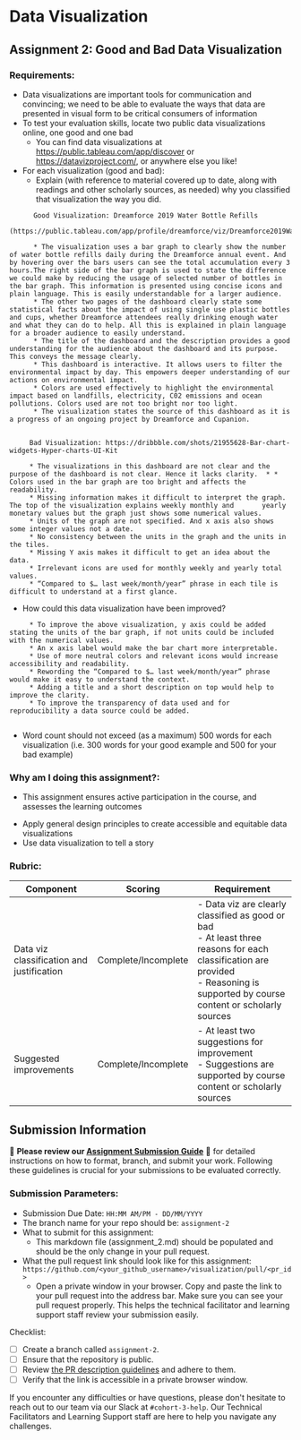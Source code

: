 # Data Visualization

## Assignment 2: Good and Bad Data Visualization

### Requirements:

- Data visualizations are important tools for communication and convincing; we need to be able to evaluate the ways that data are presented in visual form to be critical consumers of information 
- To test your evaluation skills, locate two public data visualizations online, one good and one bad  
    - You can find data visualizations at https://public.tableau.com/app/discover or https://datavizproject.com/, or anywhere else you like! 
- For each visualization (good and bad):  
    - Explain (with reference to material covered up to date, along with readings and other scholarly sources, as needed) why you classified that visualization the way you did.
```
      Good Visualization: Dreamforce 2019 Water Bottle Refills
      (https://public.tableau.com/app/profile/dreamforce/viz/Dreamforce2019WaterBottleRefills/EnvironmentalImpact)
      
      * The visualization uses a bar graph to clearly show the number of water bottle refills daily during the Dreamforce annual event. And by hovering over the bars users can see the total accumulation every 3 hours.The right side of the bar graph is used to state the difference we could make by reducing the usage of selected number of bottles in the bar graph. This information is presented using concise icons and plain language. This is easily understandable for a larger audience.
      * The other two pages of the dashboard clearly state some statistical facts about the impact of using single use plastic bottles and cups, whether Dreamforce attendees really drinking enough water and what they can do to help. All this is explained in plain language for a broader audience to easily understand.
      * The title of the dashboard and the description provides a good understanding for the audience about the dashboard and its purpose. This conveys the message clearly.
      * This dashboard is interactive. It allows users to filter the environmental impact by day. This empowers deeper understanding of our actions on environmental impact.
      * Colors are used effectively to highlight the environmental impact based on landfills, electricity, C02 emissions and ocean pollutions. Colors used are not too bright nor too light.
      * The visualization states the source of this dashboard as it is a progress of an ongoing project by Dreamforce and Cupanion.


     Bad Visualization: https://dribbble.com/shots/21955628-Bar-chart-widgets-Hyper-charts-UI-Kit
     
     * The visualizations in this dashboard are not clear and the purpose of the dashboard is not clear. Hence it lacks clarity.  * * Colors used in the bar graph are too bright and affects the readability.
     * Missing information makes it difficult to interpret the graph. The top of the visualization explains weekly monthly and       yearly monetary values but the graph just shows some numerical values.
     * Units of the graph are not specified. And x axis also shows some integer values not a date. 
     * No consistency between the units in the graph and the units in the tiles. 
     * Missing Y axis makes it difficult to get an idea about the data.
     * Irrelevant icons are used for monthly weekly and yearly total values.
     * “Compared to $… last week/month/year” phrase in each tile is difficult to understand at a first glance.

```
- How could this data visualization have been improved?  
```
     * To improve the above visualization, y axis could be added stating the units of the bar graph, if not units could be included with the numerical values. 
     * An x axis label would make the bar chart more interpretable.
     * Use of more neutral colors and relevant icons would increase accessibility and readability.
     * Rewording the “Compared to $… last week/month/year” phrase would make it easy to understand the context.
     * Adding a title and a short description on top would help to improve the clarity.
     * To improve the transparency of data used and for reproducibility a data source could be added.
      
```
- Word count should not exceed (as a maximum) 500 words for each visualization (i.e. 
300 words for your good example and 500 for your bad example)

### Why am I doing this assignment?:

- This assignment ensures active participation in the course, and assesses the learning outcomes
* Apply general design principles to create accessible and equitable data visualizations
* Use data visualization to tell a story

### Rubric:

| Component               | Scoring   | Requirement                                                 |
|-------------------------|-----------|-------------------------------------------------------------|
| Data viz classification and justification | Complete/Incomplete | - Data viz are clearly classified as good or bad<br />- At least three reasons for each classification are provided<br />- Reasoning is supported by course content or scholarly sources |
| Suggested improvements  | Complete/Incomplete | - At least two suggestions for improvement<br />- Suggestions are supported by course content or scholarly sources |

## Submission Information

🚨 **Please review our [Assignment Submission Guide](https://github.com/UofT-DSI/onboarding/blob/main/onboarding_documents/submissions.md)** 🚨 for detailed instructions on how to format, branch, and submit your work. Following these guidelines is crucial for your submissions to be evaluated correctly.

### Submission Parameters:
* Submission Due Date: `HH:MM AM/PM - DD/MM/YYYY`
* The branch name for your repo should be: `assignment-2`
* What to submit for this assignment:
    * This markdown file (assignment_2.md) should be populated and should be the only change in your pull request.
* What the pull request link should look like for this assignment: `https://github.com/<your_github_username>/visualization/pull/<pr_id>`
    * Open a private window in your browser. Copy and paste the link to your pull request into the address bar. Make sure you can see your pull request properly. This helps the technical facilitator and learning support staff review your submission easily.

Checklist:
- [ ] Create a branch called `assignment-2`.
- [ ] Ensure that the repository is public.
- [ ] Review [the PR description guidelines](https://github.com/UofT-DSI/onboarding/blob/main/onboarding_documents/submissions.md#guidelines-for-pull-request-descriptions) and adhere to them.
- [ ] Verify that the link is accessible in a private browser window.

If you encounter any difficulties or have questions, please don't hesitate to reach out to our team via our Slack at `#cohort-3-help`. Our Technical Facilitators and Learning Support staff are here to help you navigate any challenges.
